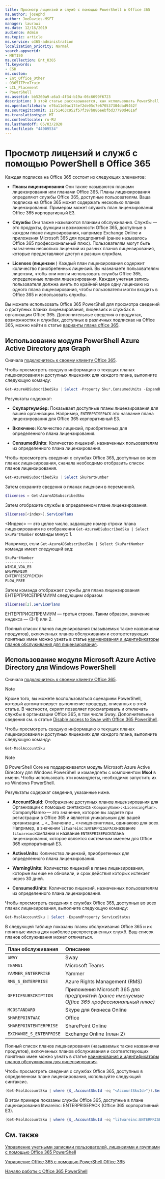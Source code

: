 ```yaml
---
title: Просмотр лицензий и служб с помощью PowerShell в Office 365
ms.author: josephd
author: JoeDavies-MSFT
manager: laurawi
ms.date: 12/16/2019
audience: Admin
ms.topic: article
ms.service: o365-administration
localization_priority: Normal
search.appverid:
- MET150
ms.collection: Ent_O365
f1.keywords:
- CSH
ms.custom:
- Ent_Office_Other
- O365ITProTrain
- LIL_Placement
- PowerShell
ms.assetid: bb5260a9-a6a3-4f34-b19a-06c6699f6723
description: В этой статье рассказывается, как использовать PowerShell для Office 365 для просмотра сведений о планах лицензирования, службах и лицензиях, доступных в организации Office 365.
ms.openlocfilehash: e76a11d0ac174ef2de05c7e670537304dad9462f
ms.sourcegitcommit: 11751463c952f57f397b886eebfbd37790d461af
ms.translationtype: MT
ms.contentlocale: ru-RU
ms.lasthandoff: 05/03/2020
ms.locfileid: "44009534"
---
```

# <a name="view-licenses-and-services-with-office-365-powershell"></a>Просмотр лицензий и служб с помощью PowerShell в Office 365

Каждая подписка на Office 365 состоит из следующих элементов:

- **Планы лицензирования** Они также называются планами лицензирования или планами Office 365. Планы лицензирования определяют службы Office 365, доступные пользователям. Ваша подписка на Office 365 может содержать несколько планов лицензирования. Примером может служить план лицензирования Office 365 корпоративный E3.
    
- **Службы** Они также называются планами обслуживания. Службы — это продукты, функции и возможности Office 365, доступные в каждом плане лицензирования, например Exchange Online и приложения Microsoft 365 для предприятий (ранее называлось Office 365 профессиональный плюс). Пользователям могут быть назначены несколько лицензий из разных планов лицензирования, которые предоставляют доступ к разным службам.
    
- **Licenses (лицензии** ) Каждый план лицензирования содержит количество приобретенных лицензий. Вы назначаете пользователям лицензии, чтобы они могли использовать службы Office 365, определенные планом лицензирования. Каждая учетная запись пользователя должна иметь по крайней мере одну лицензию из одного плана лицензирования, чтобы пользователи могли входить в Office 365 и использовать службы.
    
Вы можете использовать Office 365 PowerShell для просмотра сведений о доступных планах лицензирования, лицензиях и службах в организации Office 365. Дополнительные сведения о продуктах, возможностях и службах, доступных в различных подписках на Office 365, можно найти в статье [варианты плана office 365](https://go.microsoft.com/fwlink/p/?LinkId=691147).


## <a name="use-the-azure-active-directory-powershell-for-graph-module"></a>Использование модуля PowerShell Azure Active Directory для Graph

Сначала [подключитесь к своему клиенту Office 365](connect-to-office-365-powershell.md#connect-with-the-azure-active-directory-powershell-for-graph-module).
  
Чтобы просмотреть сводную информацию о текущих планах лицензирования и доступных лицензиях для каждого плана, выполните следующую команду:
  
```powershell
Get-AzureADSubscribedSku | Select -Property Sku*,ConsumedUnits -ExpandProperty PrepaidUnits
```

Результаты содержат:
  
- **Скупартнумбер:** Показывает доступные планы лицензирования для вашей организации. Например, `ENTERPRISEPACK` это название плана лицензирования для Office 365 корпоративный E3.
    
- **Включено:** Количество лицензий, приобретенных для определенного плана лицензирования.
    
- **ConsumedUnits:** Количество лицензий, назначенных пользователям из определенного плана лицензирования.
    
Чтобы просмотреть сведения о службах Office 365, доступных во всех планах лицензирования, сначала необходимо отобразить список планов лицензирования.

```powershell
Get-AzureADSubscribedSku | Select SkuPartNumber
```

Затем сохраните сведения о планах лицензии в переменной.

```powershell
$licenses = Get-AzureADSubscribedSku
```

Затем отобразите службы в определенном плане лицензирования.

```powershell
$licenses[<index>].ServicePlans
```

\<Индекс> — это целое число, задающее номер строки плана лицензирования из отображения `Get-AzureADSubscribedSku | Select SkuPartNumber` команды минус 1.

Например, если `Get-AzureADSubscribedSku | Select SkuPartNumber` команда имеет следующий вид:

```powershell
SkuPartNumber
-------------
WIN10_VDA_E5
EMSPREMIUM
ENTERPRISEPREMIUM
FLOW_FREE
```

Затем команда отображает службы для плана лицензирования ЕНТЕРПРИСЕПРЕМИУМ следующим образом:

```powershell
$licenses[2].ServicePlans
```

ЕНТЕРПРИСЕПРЕМИУМ — третья строка. Таким образом, значение индекса — (3-1) или 2.

Полный список планов лицензирования (называемых также названиями продуктов), включенных планов обслуживания и соответствующих понятных имен можно узнать в статье [наименования и идентификаторы планов обслуживания для лицензирования](https://docs.microsoft.com/azure/active-directory/users-groups-roles/licensing-service-plan-reference).

## <a name="use-the-microsoft-azure-active-directory-module-for-windows-powershell"></a>Использование модуля Microsoft Azure Active Directory для Windows PowerShell

Сначала [подключитесь к своему клиенту Office 365](connect-to-office-365-powershell.md#connect-with-the-microsoft-azure-active-directory-module-for-windows-powershell).

>[!Note]
>Кроме того, вы можете воспользоваться сценарием PowerShell, который автоматизирует выполнение процедур, описанных в этой статье. В частности, скрипт позволяет просматривать и отключать службы в организации Office 365, в том числе Sway. Дополнительные сведения см. в статье [Disable access to Sway with Office 365 PowerShell](disable-access-to-sway-with-office-365-powershell.md).
>
    
Чтобы просмотреть сводную информацию о текущих планах лицензирования и доступных лицензиях для каждого плана, выполните следующую команду:
  
```powershell
Get-MsolAccountSku
```

>[!Note]
>В PowerShell Core не поддерживается модуль Microsoft Azure Active Directory для Windows PowerShell и командлеты с компонентом **Msol** в имени. Чтобы использовать эти командлеты, необходимо запустить их из Windows PowerShell.
>

Результаты содержат сведения, указанные ниже.
  
- **AccountSkuId:** Отображение доступных планов лицензирования для Организации с помощью синтаксиса `<CompanyName>:<LicensingPlan>`.  CompanyName>— это значение, которое вы задаете при регистрации в Office 365 и является уникальным для вашей организации. _ \<_ Значение _ \<>лиценсингплан_ одинаково для всех. Например, в значении `litwareinc:ENTERPRISEPACK`название `litwareinc`компании и название `ENTERPRISEPACK`плана лицензирования, которое является системным именем для Office 365 корпоративный E3.
    
- **ActiveUnits:** Количество лицензий, приобретенных для определенного плана лицензирования.
    
- **WarningUnits:** Количество лицензий в плане лицензирования, которые вы еще не обновили, и срок действия которых истекает через 30 дней.
    
- **ConsumedUnits:** Количество лицензий, назначенных пользователям из определенного плана лицензирования.
    
Чтобы просмотреть сведения о службах Office 365, доступных во всех планах лицензирования, выполните следующую команду:
  
```powershell
Get-MsolAccountSku | Select -ExpandProperty ServiceStatus
```

В следующей таблице показаны планы обслуживания Office 365 и их понятные имена для наиболее распространенных служб. Ваш список планов обслуживания может отличаться. 
  
|**План обслуживания**|**Описание**|
|:-----|:-----|
| `SWAY` <br/> |Sway  <br/> |
| `TEAMS1` <br/> |Microsoft Teams  <br/> |
| `YAMMER_ENTERPRISE` <br/> |Yammer  <br/> |
| `RMS_S_ENTERPRISE` <br/> |Azure Rights Management (RMS)  <br/> |
| `OFFICESUBSCRIPTION` <br/> |Приложения Microsoft 365 для предприятий *(ранее именуемые Office 365 профессиональный плюс)*  <br/> |
| `MCOSTANDARD` <br/> |Skype для бизнеса Online  <br/> |
| `SHAREPOINTWAC` <br/> |Office  <br/> |
| `SHAREPOINTENTERPRISE` <br/> |SharePoint Online  <br/> |
| `EXCHANGE_S_ENTERPRISE` <br/> |Exchange Online (план 2)  <br/> |
   
Полный список планов лицензирования (называемых также названиями продуктов), включенных планов обслуживания и соответствующих понятных имен можно узнать в статье [наименования и идентификаторы планов обслуживания для лицензирования](https://docs.microsoft.com/azure/active-directory/users-groups-roles/licensing-service-plan-reference).

Чтобы просмотреть сведения о службах Office 365, доступных в определенном плане лицензирования, используйте следующий синтаксис.
  
```powershell
(Get-MsolAccountSku | where {$_.AccountSkuId -eq "<AccountSkuId>"}).ServiceStatus
```

В этом примере показаны службы Office 365, доступные в плане лицензирования litwareinc: ENTERPRISEPACK (Office 365 корпоративный E3).
  
```powershell
(Get-MsolAccountSku | where {$_.AccountSkuId -eq "litwareinc:ENTERPRISEPACK"}).ServiceStatus
```

## <a name="see-also"></a>См. также

[Управление учетными записями пользователей, лицензиями и группами с помощью Office 365 PowerShell](manage-user-accounts-and-licenses-with-office-365-powershell.md)
  
[Управление Office 365 с помощью PowerShell Office 365](manage-office-365-with-office-365-powershell.md)
  
[Начало работы с Office 365 PowerShell](getting-started-with-office-365-powershell.md)
